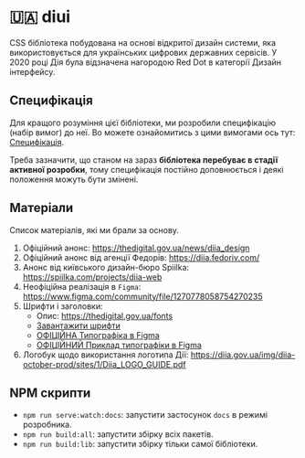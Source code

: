 # 🇺🇦 diui

CSS бібліотека побудована на основі відкритої дизайн системи, яка використовується для українських цифрових державних сервісів. У 2020 році Дія була відзначена нагородою Red Dot в категорії Дизайн інтерфейсу.

## Специфікація

Для кращого розуміння цієї бібліотеки, ми розробили специфікацію (набір вимог) до неї.
Во можете ознайомитись з цими вимогами ось тут: [Специфікація](./SPECIFICATION.md).

Треба зазначити, що станом на зараз **бібліотека перебуває в стадії активної розробки**, тому специфікація постійно доповнюється і деякі положення можуть бути змінені.

## Матеріали

Список матеріалів, які ми брали за основу.

1. Офіційний анонс: <https://thedigital.gov.ua/news/diia_design>
2. Офіційний анонс від агенції Федорів: <https://diia.fedoriv.com/>
3. Анонс від київського дизайн-бюро Spiilka: <https://spiilka.com/projects/diia-web>
4. Неофіційна реалізація в `Figma`: <https://www.figma.com/community/file/1270778058754270235>
5. Шрифти і заголовки:
    - Опис: <https://thedigital.gov.ua/fonts>
    - [Завантажити шрифти](https://www.dropbox.com/scl/fo/gylb537vfe58stu3wubg0/AMPXS4cao0-0UCPWYaSkXDM?rlkey=mkgtdslwk272lps89wb9hiqqq&e=1&dl=0)
    - [ОФІЦІЙНА Типографіка в Figma](https://www.figma.com/file/t4n0PcuOT0qBGU61QVR5z0/Digital-State-UI-kit?node-id=1%3A893)
    - [ОФІЦІЙНИЙ Приклад типографіки в Figma](https://www.figma.com/design/t4n0PcuOT0qBGU61QVR5z0/Digital-State-UI-kit?node-id=8-101&node-type=frame&t=TNXMlOBniViQWoCn-0)
6. Логобук щодо використання логотипа Дії: <https://diia.gov.ua/img/diia-october-prod/sites/1/Diia_LOGO_GUIDE.pdf>

## NPM скрипти

- `npm run serve:watch:docs`: запустити застосунок `docs` в режимі розробника.
- `npm run build:all`: запустити збірку всіх пакетів.
- `npm run build:lib`: запустити збірку тільки самої бібліотеки.